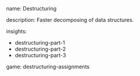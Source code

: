 name: Destructuring

description: Faster decomposing of data structures.

insights:
  - destructuring-part-1
  - destructuring-part-2
  - destructuring-part-3

game: destructuring-assignments
 
